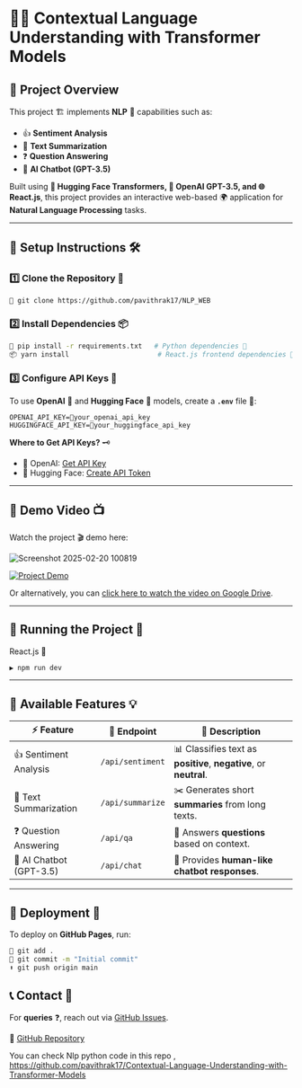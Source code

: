 # 🤖✨ Contextual Language Understanding with Transformer Models

## 🚀 Project Overview

This project 🏗️ implements **NLP** 📖 capabilities such as:

- 👍 **Sentiment Analysis**
- 📝 **Text Summarization**
- ❓ **Question Answering**
- 💬 **AI Chatbot (GPT-3.5)**

Built using **🤗 Hugging Face Transformers, 🤖 OpenAI GPT-3.5, and 🌐 React.js**, this project provides an interactive web-based 🌍 application for **Natural Language Processing** tasks.

---

## 📌 Setup Instructions 🛠️

### 1️⃣ Clone the Repository 🧩

```bash
🐙 git clone https://github.com/pavithrak17/NLP_WEB  
```

### 2️⃣ Install Dependencies 📦

```bash
🐍 pip install -r requirements.txt   # Python dependencies 🐍
📦 yarn install                      # React.js frontend dependencies 🎨
```

### 3️⃣ Configure API Keys 🔑

To use **OpenAI** 🤖 and **Hugging Face** 🤗 models, create a **`.env`** file 📃:

```plaintext
OPENAI_API_KEY=🔑your_openai_api_key
HUGGINGFACE_API_KEY=🔑your_huggingface_api_key
```

**Where to Get API Keys?** 🗝️

- 🤖 OpenAI: [Get API Key](https://beta.openai.com/signup/)
- 🤗 Hugging Face: [Create API Token](https://huggingface.co/settings/tokens)

---

## 🎥 Demo Video 📺

Watch the project 🎬 demo here:

![Screenshot 2025-02-20 100819](https://github.com/user-attachments/assets/e36afc63-7cc1-4d2f-b44a-ed81ee1ad22f)

[![Project Demo](https://via.placeholder.com/360)](https://drive.google.com/file/d/19D9Xbw3lVabvgubBTfP4dcl0k0TmhBpn/view?usp=drive_link)

Or alternatively, you can [click here to watch the video on Google Drive](https://drive.google.com/file/d/19D9Xbw3lVabvgubBTfP4dcl0k0TmhBpn/view?usp=drive_link).

---

## 📌 Running the Project 🚀

React.js 🎨

```bash
▶️ npm run dev 
```
---

## 🤖 Available Features 💡

| ⚡ Feature              | 🔗 Endpoint         | 📌 Description                                    |
| -------------------- | ---------------- | ---------------------------------------------- |
| 👍 Sentiment Analysis   | `/api/sentiment` | 📊 Classifies text as **positive**, **negative**, or **neutral**. |
| 📝 Text Summarization   | `/api/summarize` | ✂️ Generates short **summaries** from long texts.  |
| ❓ Question Answering   | `/api/qa`        | 🧠 Answers **questions** based on context.       |
| 💬 AI Chatbot (GPT-3.5) | `/api/chat`      | 🤖 Provides **human-like chatbot responses**.    |

---

## 📌 Deployment 🚀

To deploy on **GitHub Pages**, run:

```bash
🐙 git add .
📌 git commit -m "Initial commit"
⬆️ git push origin main
```


## 📞 Contact 📩

For **queries** ❓, reach out via [GitHub Issues](https://github.com/pavithrak17/NLP_WEB/issues).

🔗 [GitHub Repository](https://github.com/pavithrak17/NLP_WEB)

You can check Nlp python code in this repo , https://github.com/pavithrak17/Contextual-Language-Understanding-with-Transformer-Models

